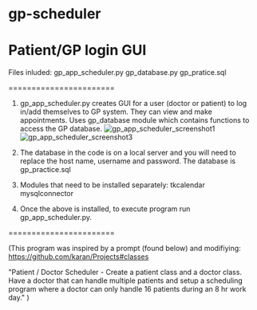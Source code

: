 # gp-scheduler
Patient/GP login GUI
=======================
Files inluded:
gp_app_scheduler.py
gp_database.py
gp_pratice.sql

=======================

1) gp_app_scheduler.py creates GUI for a user (doctor or 
patient) to log in/add themselves to GP system. They can 
view and make appointments. Uses gp_database module which 
contains functions to access the GP database.
![gp_app_scheduler_screenshot1](https://user-images.githubusercontent.com/80896538/114599337-df420d80-9c8a-11eb-8bed-09dfcaeac12b.jpg)
![gp_app_scheduler_screenshot3](https://user-images.githubusercontent.com/80896538/114599425-fb45af00-9c8a-11eb-81d8-b61efd5aed85.jpg)



2) The database in the code is on a local server and you 
will need to replace the host name, username and password. 
The database is gp_practice.sql
3) Modules that need to be installed separately:
	tkcalendar
	mysqlconnector

4) Once the above is installed, to execute program run 
gp_app_scheduler.py.

=======================

(This program was inspired by a prompt (found below) and 
modifiying: 
https://github.com/karan/Projects#classes

"Patient / Doctor Scheduler - Create a patient class and a 
doctor class. Have a doctor that can handle multiple 
patients and setup a scheduling program where a doctor can 
only handle 16 patients during an 8 hr work day." )


